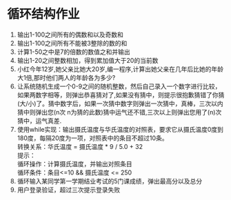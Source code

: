 # 循环结构作业
1. 输出1-100之间所有的偶数和以及奇数和
2. 输出1-100之间所有不能被3整除的数的和
3. 计算1-50之中是7的倍数的数值之和并输出
4. 输出1-20之间整数相加，得到累加值大于20的当前数
5. 小红今年12岁,她父亲比她大20岁,编一程序,计算出她父亲在几年后比她的年龄大1倍,那时他们两人的年龄各为多少?
6. 让系统随机生成一个0-9之间的随机整数，然后自己录入一个数字进行比较，如果两数字相等，则弹出恭喜猜对了,如果没有猜中，则提示很抱歉猜错了你猜(大/小)了。猜中数字后，如果一次猜中数字则弹出一次猜中，真棒，三次以内猜中则弹出您(n次 n为猜的此数)猜中运气还不错,三次以上则弹出您用了(n)次猜中，运气真差.
7. 使用while实现：输出摄氏温度与华氏温度的对照表，要求它从摄氏温度0度到180度，每隔20度为一项，对照表中的条目不超过10条。  
转换关系：华氏温度 = 摄氏温度 * 9 / 5.0 + 32  
提示：  
循环操作：计算摄氏温度，并输出对照条目  
循环条件：条目<=10 && 摄氏温度 <= 250  
8. 循环输入某同学第一学期结业考试的5门课成绩，弹出最高分以及总分
9. 用户登录验证，超过三次提示登录失败
